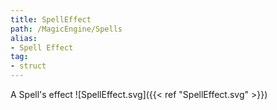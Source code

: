 ```yaml
---
title: SpellEffect
path: /MagicEngine/Spells
alias: 
- Spell Effect
tag: 
- struct
---
```

A Spell's effect
![SpellEffect.svg]({{< ref "SpellEffect.svg" >}})

